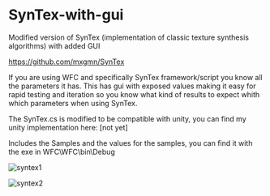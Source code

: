 # SynTex-with-gui
Modified version of SynTex (implementation of classic texture synthesis algorithms) with added GUI

https://github.com/mxgmn/SynTex

If you are using WFC and specifically SynTex framework/script you know all the parameters it has.
This has gui with exposed values making it easy for rapid testing and iteration so you know what kind of results to expect whith which parameters when using SynTex.

The SynTex.cs is modified to be compatible with unity, you can find my unity implementation here:
[not yet]

Includes the Samples and the values for the samples, you can find it with the exe in WFC\WFC\bin\Debug


![syntex1](https://user-images.githubusercontent.com/41348897/43478965-933213b2-94ff-11e8-8a55-b642ef7d8379.png)

![syntex2](https://user-images.githubusercontent.com/41348897/43478966-9351dd46-94ff-11e8-957c-c7720e2a6bf0.png)
